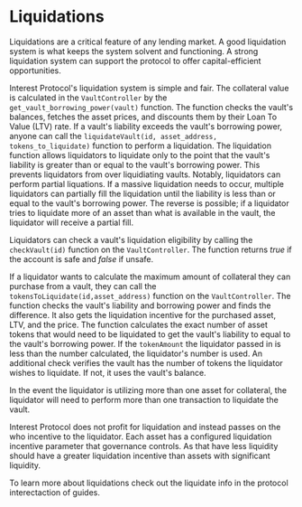 # Liquidations

Liquidations are a critical feature of any lending market. A good liquidation system is what keeps the system solvent and functioning. A strong liquidation system can support the protocol to offer capital-efficient opportunities. 

Interest Protocol's liquidation system is simple and fair. The collateral value is calculated in the `VaultController` by the `get_vault_borrowing_power(vault)` function. The function checks the vault's balances, fetches the asset prices, and discounts them by their Loan To Value (LTV) rate. If a vault's liability exceeds the vault's borrowing power, anyone can call the `liquidateVault(id, asset_address, tokens_to_liquidate)` function to perform a liquidation. The liquidation function allows liquidators to liquidate only to the point that the vault's liability is greater than or equal to the vault's borrowing power. This prevents liquidators from over liquidiating vaults. Notably, liquidators can perform partial liquations. If a massive liquidation needs to occur, multiple liquidators can partially fill the liquidation until the liability is less than or equal to the vault's borrowing power. The reverse is possible; if a liquidator tries to liquidate more of an asset than what is available in the vault, the liquidator will receive a partial fill. 

Liquidators can check a vault's liquidation eligibility by calling the `checkVault(id)` function on the `VaultController`. The function returns *true* if the account is safe and *false* if unsafe. 

If a liquidator wants to calculate the maximum amount of collateral they can purchase from a vault, they can call the `tokensToLiquidate(id,asset_address)` function on the `VaultController`. The function checks the vault's liability and borrowing power and finds the difference. It also gets the liquidation incentive for the purchased asset, LTV, and the price. The function calculates the exact number of asset tokens that would need to be liquidated to get the vault's liability to equal to the vault's borrowing power. If the `tokenAmount` the liquidator passed in is less than the number calculated, the liquidator's number is used. An additional check verifies the vault has the number of tokens the liquidator wishes to liquidate. If not, it uses the vault's balance. 

In the event the liquidator is utilizing more than one asset for collateral, the liquidator will need to perform more than one transaction to liquidate the vault.

Interest Protocol does not profit for liquidation and instead passes on the who incentive to the liquidator. Each asset has a configured liquidation incentive parameter that governance controls. As that have less liquidity should have a greater liquidation incentive than assets with significant liquidity. 

To learn more about liquidations check out the liquidate info in the protocol interectaction of guides.

